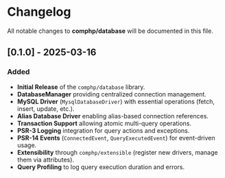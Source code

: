 # Changelog

All notable changes to **comphp/database** will be documented in this file.

## [0.1.0] - 2025-03-16

### Added
- **Initial Release** of the `comphp/database` library.
- **DatabaseManager** providing centralized connection management.
- **MySQL Driver** (`MysqlDatabaseDriver`) with essential operations (fetch, insert, update, etc.).
- **Alias Database Driver** enabling alias-based connection references.
- **Transaction Support** allowing atomic multi-query operations.
- **PSR-3 Logging** integration for query actions and exceptions.
- **PSR-14 Events** (`ConnectedEvent`, `QueryExecutedEvent`) for event-driven usage.
- **Extensibility** through `comphp/extensible` (register new drivers, manage them via attributes).
- **Query Profiling** to log query execution duration and errors.

